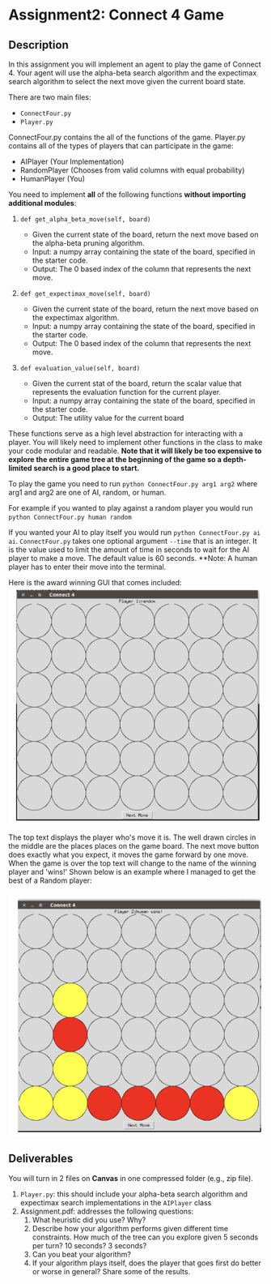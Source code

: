 # Assignment2: Connect 4 Game

## Description
In this assignment you will implement an agent to play the game of Connect 4. Your agent will use the alpha-beta search algorithm and the expectimax search algorithm to select the next move given the current board state.

There are two main files:

* `ConnectFour.py`
* `Player.py`

ConnectFour.py contains the all of the functions of the game. Player.py contains all of the types of players that can participate in the game:

* AIPlayer (Your Implementation)
* RandomPlayer (Chooses from valid columns with equal probability) 
* HumanPlayer (You)

You need to implement **all** of the following functions **without importing additional modules**:

1. `def get_alpha_beta_move(self, board)`

	* Given the current state of the board, return the next move based on the alpha-beta pruning algorithm.
	* Input: a numpy array containing the state of the board, specified in the starter code.
	* Output: The 0 based index of the column that represents the next move.

2.  `def get_expectimax_move(self, board)`
	* Given the current state of the board, return the next move based on the expectimax algorithm.
	* Input: a numpy array containing the state of the board, specified in the starter code.
	* Output: The 0 based index of the column that
            represents the next move.
3.  `def evaluation_value(self, board)`
	* Given the current stat of the board, return the scalar value that represents the evaluation function for the current player.
	* Input: a numpy array containing the state of the board, specified in the starter code.
	* Output: The utility value for the current board


These functions serve as a high level abstraction for interacting with a player. You will likely need to implement other functions in the class to make your code modular and readable. **Note that it will likely be too expensive to explore the entire game tree at the beginning of the game so a depth-limited search is a good place to start.**

To play the game you need to run `python ConnectFour.py arg1 arg2` where arg1 and arg2 are one of AI, random, or human.

For example if you wanted to play against a random player you would run `python ConnectFour.py human random`

If you wanted your AI to play itself you would run `python ConnectFour.py ai ai`.  `ConnectFour.py` takes one optional argument `--time` that is an integer. It is the value used to limit the amount of time in seconds to wait for the AI player to make a move. The default value is 60 seconds.
**Note: A human player has to enter their move into the terminal.

Here is the award winning GUI that comes included:
![connect4_blank.png](connect4_blank.png)

The top text displays the player who's move it is. The well drawn circles in the middle are the places places on the game board.
The next move button does exactly what you expect, it moves the game forward by one move. When the game is over the top text will change to the name of the winning player and 'wins!' Shown below is an example where I managed to get the best of a Random player:

![connect4_win.png](connect4_win.png)

## Deliverables
You will turn in 2 files on **Canvas** in one compressed folder (e.g., zip file).  

1. `Player.py`: this should include your alpha-beta search algorithm and expectimax search implementations in the `AIPlayer` class
2. Assignment.pdf: addresses the following questions:
	1. What heuristic did you use? Why?
	2. Describe how your algorithm performs given different time constraints. How
much of the tree can you explore given 5 seconds per turn? 10 seconds? 3 seconds?
	3. Can you beat your algorithm?
	4. If your algorithm plays itself, does the player that goes first do better or worse in general? Share some of the results.